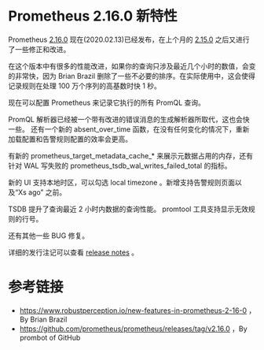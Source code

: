 # Prometheus 2.16.0 新特性

Prometheus [2.16.0](https://github.com/prometheus/prometheus/releases/tag/v2.16.0) 现在(2020.02.13)已经发布，在上个月的 [2.15.0](http://erdong.site/Prometheus/New-Features/New-Features-in-Prometheus-2-15-0.html) 之后又进行了一些修正和改进。

在这个版本中有很多的性能改进，如果你的查询只涉及最近几个小时的数值，会变的非常快，因为 Brian Brazil 删除了一些不必要的排序。在实际使用中，这会使得记录规则在处理 100 万个序列的高基数时快 1 秒。

现在可以配置 Prometheus 来记录它执行的所有 PromQL 查询。

PromQL 解析器已经被一个带有改进的错误消息的生成解析器所取代，这也会快一些。 还有一个新的 absent_over_time 函数，在没有任何变化的情况下，重新加载配置和告警规则配置的效率会更高。

有新的 prometheus_target_metadata_cache_* 来展示元数据占用的内存，还有针对 WAL 写失败的 prometheus_tsdb_wal_writes_failed_total 的指标。

新的 UI 支持本地时区，可以勾选 local timezone 。新增支持告警规则页面以及“Xs ago” 之前。

TSDB 提升了查询最近 2 小时内数据的查询性能。
promtool 工具支持显示无效规则的行号。

还有其他一些 BUG 修复。

详细的发行注记可以查看 [release notes](https://github.com/prometheus/prometheus/releases/tag/v2.16.0) 。


# 参考链接

* https://www.robustperception.io/new-features-in-prometheus-2-16-0 ， By Brian Brazil
* https://github.com/prometheus/prometheus/releases/tag/v2.16.0 ，By prombot of GitHub 